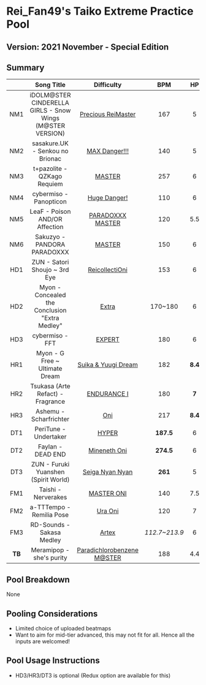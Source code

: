 # Rei_Fan49's Taiko Extreme Practice Pool

## Version: 2021 November - Special Edition

## Summary

|   | Song Title | Difficulty | BPM | HP | OD | SD | Count | Length |
|:-:|:-:|:-:|:-:|:-:|:-:|:-:|:-:|:-:|
| NM1 | iDOLM@STER CINDERELLA GIRLS - Snow Wings (M@STER VERSION) | [Precious ReiMaster](https://osu.ppy.sh/beatmaps/3080719?mode=taiko) | 167 | 5 | 7<br>*29ms* | 7<br>*x6.0* | 1,906 | 256 |
| NM2 | sasakure.UK - Senkou no Brionac | [MAX Danger!!!](https://osu.ppy.sh/beatmaps/2843668?mode=taiko) | 140 | 5 | 7<br>*29ms* | 7<br>*x6.0* | 881 | 135 |
| NM3 | t+pazolite - QZKago Requiem | [MASTER](https://osu.ppy.sh/beatmaps/3094487?mode=taiko) | 257 | 6 | 6<br>*32ms* | 6<br>*x5.5* | 884 | 135 |
| NM4 | cybermiso - Panopticon | [Huge Danger!](https://osu.ppy.sh/beatmaps/2866047?mode=taiko) | 110 | 6 | 6<br>*32ms* | 6<br>*x5.5* | 662 | 128 |
| NM5 | LeaF - Poison AND/OR Affection | [PARADOXXX MASTER](https://osu.ppy.sh/beatmaps/2535432?mode=taiko) | 120 | 5.5 | 7<br>*29ms* | 7<br>*x6.0* | 1,770 | 282 |
| NM6 | Sakuzyo - PANDORA PARADOXXX | [MASTER](https://osu.ppy.sh/beatmaps/3217853?mode=taiko) | 150 | 6 | 6<br>*32ms* | 6<br>*x5.5* | 916 | 141 |
| HD1 | ZUN - Satori Shoujo ~ 3rd Eye | [ReicollectiOni](https://osu.ppy.sh/beatmaps/188394?mode=taiko) | 153 | 6 | 6<br>*32ms* | 6<br>*x5.5* | 595 | 121 |
| HD2 | Myon - Concealed the Conclusion "Extra Medley" | [Extra](https://osu.ppy.sh/beatmaps/2985753?mode=taiko) | 170~180 | 6 | 7<br>*29ms* | 7<br>*x6.0* | 1,400 | 185 |
| HD3 | cybermiso - FFT | [EXPERT](https://osu.ppy.sh/beatmaps/3169843?mode=taiko) | 180 | 6 | 5<br>*35ms* | 5<br>*x5.0* | 489 | 126 |
| HR1 | Myon - G Free ~ Ultimate Dream | [Suika & Yuugi Dream](https://osu.ppy.sh/beatmaps/158568?mode=taiko) | 182 | **8.4** | **8.4**<br>*24.8ms* | **8.4**<br>*x6.7* | 1,152 | 149 |
| HR2 | Tsukasa (Arte Refact) - Fragrance | [ENDURANCE I](https://osu.ppy.sh/beatmaps/2908365?mode=taiko) | 180 | **7** | **9.8**<br>*20.6ms* | **9.8**<br>*x7.4* | 608 | 81 |
| HR3 | Ashemu - Scharfrichter | [Oni](https://osu.ppy.sh/beatmaps/151338?mode=taiko) | 217 | **8.4** | **8.4**<br>*24.8ms* | **8.4**<br>*x6.7* | 779 | 117 |
| DT1 | PeriTune - Undertaker | [HYPER](https://osu.ppy.sh/beatmaps/3045866?mode=taiko) | **187.5** | 6 | **9.55**<br>*21.33ms* | **2.8125**<br>*x4.125* | 1,000 | **120** |
| DT2 | Faylan - DEAD END | [Mineneth Oni](https://osu.ppy.sh/beatmaps/144595?mode=taiko) | **274.5** | 6 | **8.88**<br>*23.33ms* | **1.875**<br>*x3.75* | 765 | **104** |
| DT3 | ZUN - Furuki Yuanshen (Spirit World) | [Seiga Nyan Nyan](https://osu.ppy.sh/beatmaps/2877163?mode=taiko) | **261** | 5 | **9.89**<br>*20.33ms* | **3.2813**<br>*x4.3125* | 672 | **67** |
| FM1 | Taishi - Nerverakes | [MASTER ONI](https://osu.ppy.sh/beatmaps/2666647?mode=taiko) | 140 | 7.5 | 8<br>*26ms* | 8<br>*x6.5* | 547 | 78 |
| FM2 | a-TTTempo - Remilia Pose | [Ura Oni](https://osu.ppy.sh/beatmaps/2104532?mode=taiko) | 120 | 7 | 6<br>*32ms* | 6<br>*x5.5* | 433 | 80 |
| FM3 | RD-Sounds - Sakasa Medley | [Artex](https://osu.ppy.sh/beatmaps/2796732?mode=taiko) | *112.7~213.9* | 6 | 7<br>*29ms* | 7<br>*x6.0* | 1,252 | 172 |
| **TB** | Meramipop - she's purity | [Paradichlorobenzene M@STER](https://osu.ppy.sh/beatmaps/2570248?mode=taiko) | 188 | 4.4 | 7.5<br>*27.5ms* | 7.5<br>*x6.25* | 2,689 | 348 |

## Pool Breakdown

None

## Pooling Considerations

- Limited choice of uploaded beatmaps
- Want to aim for mid-tier advanced, this may not fit for all. Hence all the inputs are welcomed!

## Pool Usage Instructions

- HD3/HR3/DT3 is optional (Redux option are available for this)
